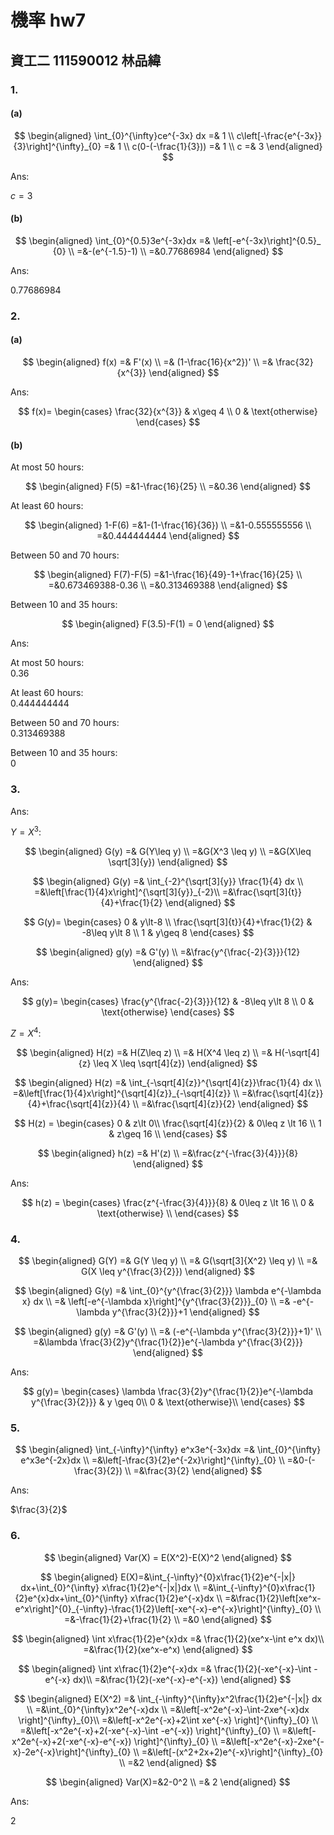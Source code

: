 # 機率 hw7

## 資工二 111590012 林品緯

### 1.

#### (a)

$$
\begin{aligned}
\int_{0}^{\infty}ce^{-3x} dx =& 1 \\
c\left[-\frac{e^{-3x}}{3}\right]^{\infty}_{0}  =& 1 \\
c(0-(-\frac{1}{3})) =& 1 \\
c =& 3
\end{aligned}
$$

Ans:

$c=3$

#### (b)

$$
\begin{aligned}
\int_{0}^{0.5}3e^{-3x}dx =& \left[-e^{-3x}\right]^{0.5}_ {0} \\
=&-(e^{-1.5}-1) \\
=&0.77686984
\end{aligned}
$$

Ans:

0.77686984

### 2.

#### (a)

$$
\begin{aligned}
f(x) =& F'(x) \\
=& (1-\frac{16}{x^2})' \\
=& \frac{32}{x^{3}}
\end{aligned}
$$

Ans:

$$
f(x)=
\begin{cases}
\frac{32}{x^{3}} & x\geq 4 \\
0 & \text{otherwise}
\end{cases}
$$

#### (b)

At most 50 hours:

$$
\begin{aligned}
F(5) =&1-\frac{16}{25} \\
=&0.36
\end{aligned}
$$

At least 60 hours:

$$
\begin{aligned}
1-F(6) =&1-(1-\frac{16}{36}) \\
=&1-0.555555556 \\
=&0.444444444
\end{aligned}
$$

Between 50 and 70 hours:

$$
\begin{aligned}
F(7)-F(5) =&1-\frac{16}{49}-1+\frac{16}{25} \\
=&0.673469388-0.36 \\
=&0.313469388
\end{aligned}
$$

Between 10 and 35 hours:

$$
\begin{aligned}
F(3.5)-F(1) = 0
\end{aligned}
$$

Ans:

At most 50 hours:<br>0.36

At least 60 hours:<br>0.444444444

Between 50 and 70 hours:<br>0.313469388

Between 10 and 35 hours:<br>0

### 3.

Ans:

$Y=X^3:$

$$
\begin{aligned}
G(y) =& G(Y\leq y) \\
=&G(X^3 \leq y) \\
=&G(X\leq \sqrt[3]{y})
\end{aligned}
$$

$$
\begin{aligned}
G(y) =& \int_{-2}^{\sqrt[3]{y}} \frac{1}{4} dx \\
=&\left[\frac{1}{4}x\right]^{\sqrt[3]{y}}_{-2}\\
=&\frac{\sqrt[3]{t}}{4}+\frac{1}{2}
\end{aligned}
$$

$$
G(y)=
\begin{cases}
0 & y\lt-8 \\
\frac{\sqrt[3]{t}}{4}+\frac{1}{2} & -8\leq y\lt 8 \\
1 & y\geq 8
\end{cases}
$$

$$
\begin{aligned}
g(y) =& G'(y) \\
=&\frac{y^{\frac{-2}{3}}}{12}
\end{aligned}
$$

Ans:

$$
g(y)=
\begin{cases}
\frac{y^{\frac{-2}{3}}}{12} & -8\leq y\lt 8 \\
0 & \text{otherwise}
\end{cases}
$$

$Z=X^4:$

$$
\begin{aligned}
H(z) =& H(Z\leq z) \\
=& H(X^4 \leq z) \\
=& H(-\sqrt[4]{z} \leq X \leq \sqrt[4]{z})
\end{aligned}
$$

$$
\begin{aligned}
H(z) =& \int_{-\sqrt[4]{z}}^{\sqrt[4]{z}}\frac{1}{4} dx \\
=&\left[\frac{1}{4}x\right]^{\sqrt[4]{z}}_{-\sqrt[4]{z}} \\
=&\frac{\sqrt[4]{z}}{4}+\frac{\sqrt[4]{z}}{4} \\
=&\frac{\sqrt[4]{z}}{2}
\end{aligned}
$$

$$
H(z) =
\begin{cases}
0 & z\lt 0\\
\frac{\sqrt[4]{z}}{2} & 0\leq z \lt 16 \\
1 & z\geq 16 \\
\end{cases}
$$

$$
\begin{aligned}
h(z) =& H'(z) \\
=&\frac{z^{-\frac{3}{4}}}{8}
\end{aligned}
$$

Ans:

$$
h(z) =
\begin{cases}
\frac{z^{-\frac{3}{4}}}{8} & 0\leq z \lt 16 \\
0 & \text{otherwise} \\
\end{cases}
$$

### 4.

$$
\begin{aligned}
G(Y) =& G(Y \leq y) \\
=& G(\sqrt[3]{X^2} \leq y) \\
=& G(X \leq y^{\frac{3}{2}})
\end{aligned}
$$

$$
\begin{aligned}
G(y) =& \int_{0}^{y^{\frac{3}{2}}} \lambda e^{-\lambda x} dx \\
=& \left[-e^{-\lambda x}\right]^{y^{\frac{3}{2}}}_{0} \\
=& -e^{-\lambda y^{\frac{3}{2}}}+1
\end{aligned}
$$

$$
\begin{aligned}
g(y) =& G'(y) \\
=& (-e^{-\lambda y^{\frac{3}{2}}}+1)' \\
=&\lambda \frac{3}{2}y^{\frac{1}{2}}e^{-\lambda y^{\frac{3}{2}}}
\end{aligned}
$$

Ans:

$$
g(y)=
\begin{cases}
\lambda \frac{3}{2}y^{\frac{1}{2}}e^{-\lambda y^{\frac{3}{2}}} & y \geq 0\\
0 & \text{otherwise}\\
\end{cases}
$$

### 5.

$$
\begin{aligned}
\int_{-\infty}^{\infty} e^x3e^{-3x}dx =& \int_{0}^{\infty} e^x3e^{-2x}dx \\
=&\left[-\frac{3}{2}e^{-2x}\right]^{\infty}_{0} \\
=&0-(-\frac{3}{2}) \\
=&\frac{3}{2}
\end{aligned}
$$

Ans:

$\frac{3}{2}$

### 6.

$$
\begin{aligned}
Var(X) = E(X^2)-E(X)^2
\end{aligned}
$$

$$
\begin{aligned}
E(X)=&\int_{-\infty}^{0}x\frac{1}{2}e^{-|x|} dx+\int_{0}^{\infty} x\frac{1}{2}e^{-|x|}dx \\
=&\int_{-\infty}^{0}x\frac{1}{2}e^{x}dx+\int_{0}^{\infty} x\frac{1}{2}e^{-x}dx \\
=&\frac{1}{2}\left[xe^x-e^x\right]^{0}_{-\infty}-\frac{1}{2}\left[-xe^{-x}-e^{-x}\right]^{\infty}_{0} \\
=&-\frac{1}{2}+\frac{1}{2} \\
=&0
\end{aligned}
$$

$$
\begin{aligned}
\int x\frac{1}{2}e^{x}dx =& \frac{1}{2}(xe^x-\int e^x dx)\\
=&\frac{1}{2}(xe^x-e^x)
\end{aligned}
$$

$$
\begin{aligned}
\int x\frac{1}{2}e^{-x}dx =& \frac{1}{2}(-xe^{-x}-\int -e^{-x} dx)\\
=&\frac{1}{2}(-xe^{-x}-e^{-x})
\end{aligned}
$$

$$
\begin{aligned}
E(X^2) =& \int_{-\infty}^{\infty}x^2\frac{1}{2}e^{-|x|} dx \\
=&\int_{0}^{\infty}x^2e^{-x}dx \\
=&\left[-x^2e^{-x}-\int-2xe^{-x}dx \right]^{\infty}_{0}\\
=&\left[-x^2e^{-x}+2\int xe^{-x} \right]^{\infty}_{0} \\
=&\left[-x^2e^{-x}+2(-xe^{-x}-\int -e^{-x}) \right]^{\infty}_{0} \\
=&\left[-x^2e^{-x}+2(-xe^{-x}-e^{-x}) \right]^{\infty}_{0} \\
=&\left[-x^2e^{-x}-2xe^{-x}-2e^{-x}\right]^{\infty}_{0} \\
=&\left[-(x^2+2x+2)e^{-x}\right]^{\infty}_{0} \\
=&2
\end{aligned}
$$

$$
\begin{aligned}
Var(X)=&2-0^2 \\
=& 2
\end{aligned}
$$

Ans:

2
